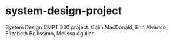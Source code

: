 # system-design-project
System Design CMPT 330 project. Colin MacDonald, Erin Alvarico, Elizabeth Bellissimo, Melissa Aguilar. 
